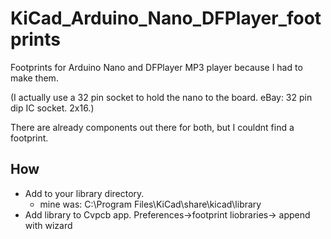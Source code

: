 # KiCad_Arduino_Nano_DFPlayer_footprints
Footprints for Arduino Nano and DFPlayer MP3 player because I had to make them. 

(I actually use a 32 pin socket to hold the nano to the board. eBay: 32 pin dip IC socket. 2x16.)

There are already components out there for both, but I couldnt find a footprint.


## How
* Add to your library directory.
  * mine was: C:\Program Files\KiCad\share\kicad\library
* Add library to Cvpcb app. Preferences->footprint liobraries-> append with wizard
